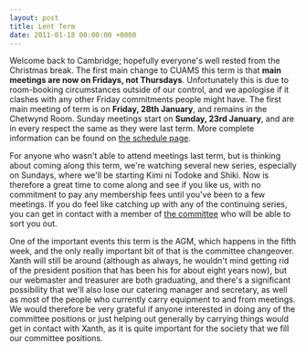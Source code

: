```yaml
---
layout: post
title: Lent Term
date: 2011-01-18 00:00:00 +0000
---
```


Welcome back to Cambridge; hopefully everyone's well rested from the Christmas break. The first main change to CUAMS
this term is that **main meetings are now on Fridays, not Thursdays**. Unfortunately this is due to room-booking circumstances outside
of our control, and we apologise if it clashes with any other Friday commitments people might have. The first main meeting of term is on
**Friday, 28th January**, and remains in the Chetwynd Room. Sunday meetings start on **Sunday, 23rd January**, and are in every respect
the same as they were last term. More complete information can be found on [the schedule page](/schedule).

For anyone who wasn't able to attend meetings last term, but is thinking about coming along this term, we're watching several new
series, especially on Sundays, where we'll be starting Kimi ni Todoke and Shiki. Now is therefore a great time to come along
and see if you like us, with no commitment to pay any membership fees until you've been to a few meetings. If you do feel like catching up
with any of the continuing series, you can get in contact with a member of [the committee](/committee) who will be able to
sort you out.

One of the important events this term is the AGM, which happens in the fifth week, and the only really important bit of that is the committee
changeover. Xanth will still be around (although as always, he wouldn't mind getting rid of the president position that has been his for about
eight years now), but our webmaster and treasurer are both graduating, and there's a significant possibility that we'll also lose our catering manager and
secretary, as well as most of the people who currently carry equipment to and from meetings. We would therefore be very grateful if anyone
interested in doing any of the committee positions or just helping out generally by carrying things would get in contact with Xanth, as it
is quite important for the society that we fill our committee positions.
